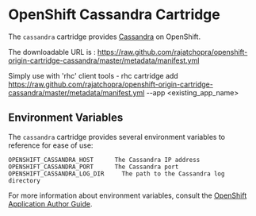 # OpenShift Cassandra Cartridge

The `cassandra` cartridge provides [Cassandra](http://cassandra.apache.org/) on OpenShift.

The downloadable URL is : https://raw.github.com/rajatchopra/openshift-origin-cartridge-cassandra/master/metadata/manifest.yml

Simply use with 'rhc' client tools - rhc cartridge add https://raw.github.com/rajatchopra/openshift-origin-cartridge-cassandra/master/metadata/manifest.yml --app <existing_app_name>

## Environment Variables

The `cassandra` cartridge provides several environment variables to reference for ease
of use:

    OPENSHIFT_CASSANDRA_HOST      The Cassandra IP address
    OPENSHIFT_CASSANDRA_PORT      The Cassandra port
    OPENSHIFT_CASSANDRA_LOG_DIR     The path to the Cassandra log directory

For more information about environment variables, consult the
[OpenShift Application Author Guide](https://github.com/openshift/origin-server/blob/master/node/README.writing_applications.md).
